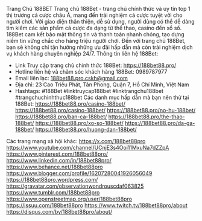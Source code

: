 Trang Chủ 188BET
Trang chủ 188Bet - trang chủ chính thức và uy tín top 1 thị trường cá cược châu Á, mang đến trải nghiệm cá cược tuyệt vời cho người chơi. Với giao diện thân thiện, dễ sử dụng, người dùng có thể dễ dàng tìm kiếm các sản phẩm cá cược đa dạng từ thể thao, casino đến xổ số. 188Bet cam kết bảo mật thông tin và thanh toán nhanh chóng, tạo dựng niềm tin vững chắc cho hàng triệu người chơi. Đến với trang chủ 188Bet, bạn sẽ không chỉ tận hưởng những ưu đãi hấp dẫn mà còn trải nghiệm dịch vụ khách hàng chuyên nghiệp 24/7.
Thông tin liên hệ 188Bet:
- Link Truy cập trang chủ chính thức 188Bet: https://188bet88.pro/
- Hotline liên hệ và chăm sóc khách hàng 188Bet: 0989787977
- Email liên lạc: 188bet88.pro.cskh@gmail.com
- Địa chỉ: 23 Cao Triều Phát, Tân Phong, Quận 7, Hồ Chí Minh, Việt Nam
- Hashtags: #188Bet #linktruycap188bet #linktrangchu188bet #trangchuchinhthuc188bet
Các danh mục hấp dẫn mà bạn nên thử tại 188Bet:
https://188bet88.pro/casino-188bet/
https://188bet88.pro/casino-188bet/
https://188bet88.pro/no-hu-188bet/
https://188bet88.pro/ban-ca-188bet/
https://188bet88.pro/the-thao-188bet/
https://188bet88.pro/xo-so-188bet/
https://188bet88.pro/da-ga-188bet/
https://188bet88.pro/huong-dan-188bet/

Các trang mạng xã hội khác:
https://x.com/188bet88pro
https://www.youtube.com/channel/UCnjE3s4Ooi11MxuNa7dZZpA
https://www.pinterest.com/188bet88pro/
https://www.linkedin.com/in/188bet88pro/
https://www.behance.net/188bet88pro
https://www.blogger.com/profile/16207280041926056049
https://188bet88pro.wordpress.com/
https://gravatar.com/observationwondrouscdaf063825
https://www.tumblr.com/188bet88pro
https://www.openstreetmap.org/user/188bet88pro
https://issuu.com/188bet88pro
https://www.twitch.tv/188bet88pro/about
https://disqus.com/by/188bet88pro/about/
